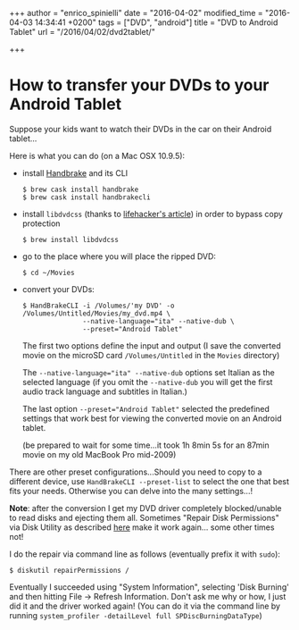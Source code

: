 +++
author = "enrico_spinielli"
date = "2016-04-02"
modified_time = "2016-04-03 14:34:41 +0200"
tags = ["DVD", "android"]
title = "DVD to Android Tablet"
url = "/2016/04/02/dvd2tablet/"

+++

# How to transfer your DVDs to your Android Tablet

Suppose your kids want to watch their DVDs in the car on their Android tablet...

Here is what you can do (on a Mac OSX 10.9.5):

* install [Handbrake](https://handbrake.fr) and its CLI
  
  ```shell
  $ brew cask install handbrake
  $ brew cask install handbrakecli
  ```

* install `libdvdcss` (thanks to [lifehacker's article](http://lifehacker.com/how-to-rip-a-dvd-to-your-computer-5809765)) in order to bypass copy protection
  
  ```shell
  $ brew install libdvdcss
  ```

* go to the place where you will place the ripped DVD:
  
  ```shell
  $ cd ~/Movies
  ```

* convert your DVDs:
  
  ```shell
  $ HandBrakeCLI -i /Volumes/'my DVD' -o /Volumes/Untitled/Movies/my_dvd.mp4 \
                 --native-language="ita" --native-dub \
                 --preset="Android Tablet"
  ```
  The first two options define the input and output (I save the converted movie on the microSD card `/Volumes/Untitled` in the `Movies` directory)
  
  The `--native-language="ita" --native-dub` options set Italian as the selected language (if you omit the `--native-dub` you will get the first audio track language and subtitles in Italian.)
  
  The last option `--preset="Android Tablet"` selected the predefined settings that work best for viewing the converted movie on an Android tablet.
  
  (be prepared to wait for some time...it took 1h 8min 5s for an 87min movie on my old MacBook Pro mid-2009)
  


There are other preset configurations...Should you need to copy to a different device, use `HandBrakeCLI --preset-list` to select the one that best fits your needs. Otherwise you can delve into the many settings...!


**Note**: after the conversion I get my DVD driver completely blocked/unable to read disks and ejecting them all.
Sometimes "Repair Disk Permissions" via Disk Utility as described [here](http://www.cnet.com/forums/discussions/macbook-cd-dvd-drive-won-t-read-discs-can-it-be-fixed-330354/#post-970a02c1-3e34-495a-bfd9-44267a4af51c) make it work again... some other times not!

I do the repair via command line as follows (eventually prefix it with `sudo`):

```shell
$ diskutil repairPermissions /
```

Eventually I succeeded using "System Information", selecting 'Disk Burning' and then hitting File -> Refresh Information.
Don't ask me why or how, I just did it and the driver worked again!
(You can do it via the command line by running `system_profiler -detailLevel full SPDiscBurningDataType`)
